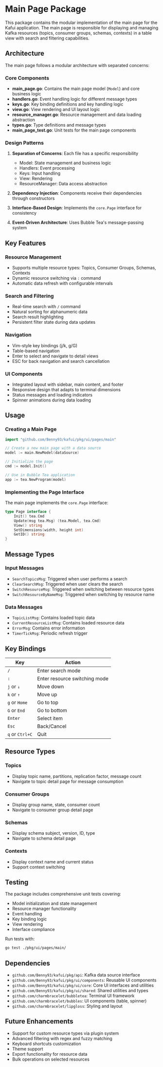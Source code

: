 # Main Page Package

This package contains the modular implementation of the main page for the Kafui application. The main page is responsible for displaying and managing Kafka resources (topics, consumer groups, schemas, contexts) in a table view with search and filtering capabilities.

## Architecture

The main page follows a modular architecture with separated concerns:

### Core Components

- **main_page.go**: Contains the main page model (`Model`) and core business logic
- **handlers.go**: Event handling logic for different message types
- **keys.go**: Key binding definitions and key handling logic  
- **view.go**: View rendering and UI layout logic
- **resource_manager.go**: Resource management and data loading abstraction
- **types.go**: Type definitions and message types
- **main_page_test.go**: Unit tests for the main page components

### Design Patterns

1. **Separation of Concerns**: Each file has a specific responsibility
   - Model: State management and business logic
   - Handlers: Event processing
   - Keys: Input handling
   - View: Rendering
   - ResourceManager: Data access abstraction

2. **Dependency Injection**: Components receive their dependencies through constructors

3. **Interface-Based Design**: Implements the `core.Page` interface for consistency

4. **Event-Driven Architecture**: Uses Bubble Tea's message-passing system

## Key Features

### Resource Management
- Supports multiple resource types: Topics, Consumer Groups, Schemas, Contexts
- Dynamic resource switching via `:` command
- Automatic data refresh with configurable intervals

### Search and Filtering
- Real-time search with `/` command
- Natural sorting for alphanumeric data
- Search result highlighting
- Persistent filter state during data updates

### Navigation
- Vim-style key bindings (j/k, g/G)
- Table-based navigation
- Enter to select and navigate to detail views
- ESC for back navigation and search cancellation

### UI Components
- Integrated layout with sidebar, main content, and footer
- Responsive design that adapts to terminal dimensions
- Status messages and loading indicators
- Spinner animations during data loading

## Usage

### Creating a Main Page

```go
import "github.com/Benny93/kafui/pkg/ui/pages/main"

// Create a new main page with a data source
model := main.NewModel(dataSource)

// Initialize the page
cmd := model.Init()

// Use in Bubble Tea application
app := tea.NewProgram(model)
```

### Implementing the Page Interface

The main page implements the `core.Page` interface:

```go
type Page interface {
    Init() tea.Cmd
    Update(msg tea.Msg) (tea.Model, tea.Cmd)
    View() string
    SetDimensions(width, height int)
    GetID() string
}
```

## Message Types

### Input Messages
- `SearchTopicsMsg`: Triggered when user performs a search
- `ClearSearchMsg`: Triggered when user clears the search
- `SwitchResourceMsg`: Triggered when switching between resource types
- `SwitchResourceByNameMsg`: Triggered when switching by resource name

### Data Messages
- `TopicListMsg`: Contains loaded topic data
- `CurrentResourceListMsg`: Contains loaded resource data
- `ErrorMsg`: Contains error information
- `TimerTickMsg`: Periodic refresh trigger

## Key Bindings

| Key | Action |
|-----|--------|
| `/` | Enter search mode |
| `:` | Enter resource switching mode |
| `j` or `↓` | Move down |
| `k` or `↑` | Move up |
| `g` or `Home` | Go to top |
| `G` or `End` | Go to bottom |
| `Enter` | Select item |
| `Esc` | Back/Cancel |
| `q` or `Ctrl+C` | Quit |

## Resource Types

### Topics
- Display topic name, partitions, replication factor, message count
- Navigate to topic detail page for message consumption

### Consumer Groups  
- Display group name, state, consumer count
- Navigate to consumer group detail page

### Schemas
- Display schema subject, version, ID, type
- Navigate to schema detail page

### Contexts
- Display context name and current status
- Support context switching

## Testing

The package includes comprehensive unit tests covering:

- Model initialization and state management
- Resource manager functionality
- Event handling
- Key binding logic
- View rendering
- Interface compliance

Run tests with:
```bash
go test ./pkg/ui/pages/main/
```

## Dependencies

- `github.com/Benny93/kafui/pkg/api`: Kafka data source interface
- `github.com/Benny93/kafui/pkg/ui/components`: Reusable UI components
- `github.com/Benny93/kafui/pkg/ui/core`: Core UI interfaces and utilities
- `github.com/Benny93/kafui/pkg/ui/shared`: Shared utilities and types
- `github.com/charmbracelet/bubbletea`: Terminal UI framework
- `github.com/charmbracelet/bubbles`: UI components (table, spinner)
- `github.com/charmbracelet/lipgloss`: Styling and layout

## Future Enhancements

- Support for custom resource types via plugin system
- Advanced filtering with regex and fuzzy matching
- Keyboard shortcuts customization
- Theme support
- Export functionality for resource data
- Bulk operations on selected resources